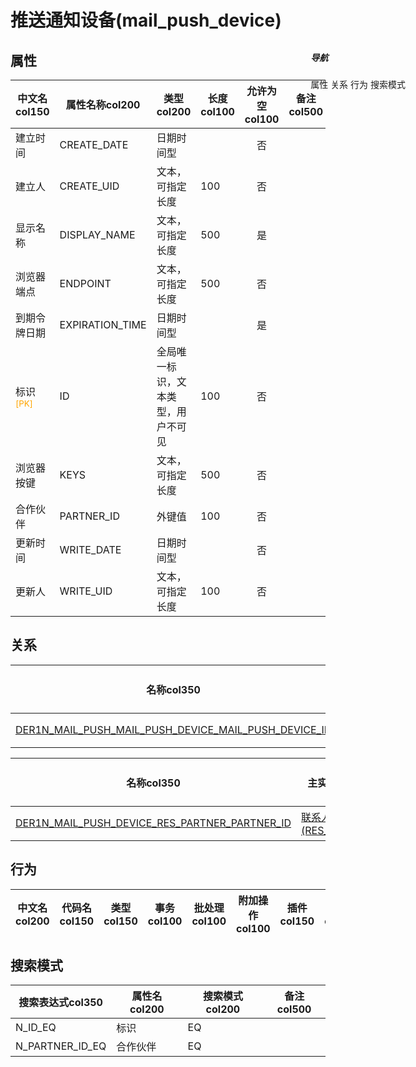 # 推送通知设备(mail_push_device)  <!-- {docsify-ignore-all} -->


## 属性
|    中文名col150 | 属性名称col200           | 类型col200     | 长度col100    |允许为空col100    |  备注col500  |
| --------   |------------| -----  | -----  | :----: | -------- |
|建立时间|CREATE_DATE|日期时间型||否||
|建立人|CREATE_UID|文本，可指定长度|100|否||
|显示名称|DISPLAY_NAME|文本，可指定长度|500|是||
|浏览器端点|ENDPOINT|文本，可指定长度|500|否||
|到期令牌日期|EXPIRATION_TIME|日期时间型||是||
|标识<sup class="footnote-symbol"><font color=orange>[PK]</font></sup>|ID|全局唯一标识，文本类型，用户不可见|100|否||
|浏览器按键|KEYS|文本，可指定长度|500|否||
|合作伙伴|PARTNER_ID|外键值|100|否||
|更新时间|WRITE_DATE|日期时间型||否||
|更新人|WRITE_UID|文本，可指定长度|100|否||


## 关系

<el-row>
<el-tabs v-model="show_der">
<el-tab-pane label="主关系" name="major">

| 名称col350     |   从实体col200 | 关系类型col200     |   备注col500  |
| -------- |---------- |------------|----- |
|[DER1N_MAIL_PUSH_MAIL_PUSH_DEVICE_MAIL_PUSH_DEVICE_ID](der/DER1N_MAIL_PUSH_MAIL_PUSH_DEVICE_MAIL_PUSH_DEVICE_ID)|[推送通知(MAIL_PUSH)](module/mail/mail_push)|1:N关系||


</el-tab-pane>
<el-tab-pane label="从关系" name="minor">

|  名称col350   | 主实体col200   | 关系类型col200   |    备注col500  |
| -------- |---------- |-----------|----- |
|[DER1N_MAIL_PUSH_DEVICE_RES_PARTNER_PARTNER_ID](der/DER1N_MAIL_PUSH_DEVICE_RES_PARTNER_PARTNER_ID)|[联系人(RES_PARTNER)](module/base/res_partner)|1:N关系||

</el-tab-pane>
</el-tabs>
</el-row>

## 行为
| 中文名col200    | 代码名col150    | 类型col150    | 事务col100   | 批处理col100   | 附加操作col100  | 插件col150    |  备注col300  |
| -------- |---------- |----------- |:----:|:----:|---------| ----- | ----- |

## 搜索模式
|   搜索表达式col350   |    属性名col200    |    搜索模式col200        |备注col500  |
| -------- |------------|------------|------|
|N_ID_EQ|标识|EQ||
|N_PARTNER_ID_EQ|合作伙伴|EQ||

<div style="display: block; overflow: hidden; position: fixed; top: 140px; right: 100px;">

##### 导航
<el-anchor >
<el-anchor-link :href="`#/module/mail/mail_push_device?id=属性`">
  属性
</el-anchor-link>
<el-anchor-link :href="`#/module/mail/mail_push_device?id=关系`">
  关系
</el-anchor-link>
<el-anchor-link :href="`#/module/mail/mail_push_device?id=行为`">
  行为
</el-anchor-link>
<el-anchor-link :href="`#/module/mail/mail_push_device?id=搜索模式`">
  搜索模式
</el-anchor-link>
</el-anchor>
</div>

<script>
 const { createApp } = Vue
  createApp({
    data() {
      return {
show_der:'major',


      }
    },
    methods: {
    }
  }).use(ElementPlus).mount('#app')
</script>